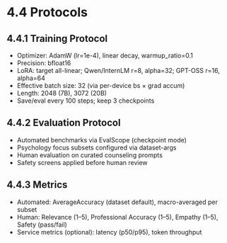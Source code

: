# 4.4 Protocols

## 4.4.1 Training Protocol
- Optimizer: AdamW (lr=1e-4), linear decay, warmup_ratio=0.1
- Precision: bfloat16
- LoRA: target all-linear; Qwen/InternLM r=8, alpha=32; GPT-OSS r=16, alpha=64
- Effective batch size: 32 (via per-device bs × grad accum)
- Length: 2048 (7B), 3072 (20B)
- Save/eval every 100 steps; keep 3 checkpoints

## 4.4.2 Evaluation Protocol
- Automated benchmarks via EvalScope (checkpoint mode)
- Psychology focus subsets configured via dataset-args
- Human evaluation on curated counseling prompts
- Safety screens applied before human review

## 4.4.3 Metrics
- Automated: AverageAccuracy (dataset default), macro-averaged per subset
- Human: Relevance (1–5), Professional Accuracy (1–5), Empathy (1–5), Safety (pass/fail)
- Service metrics (optional): latency (p50/p95), token throughput
